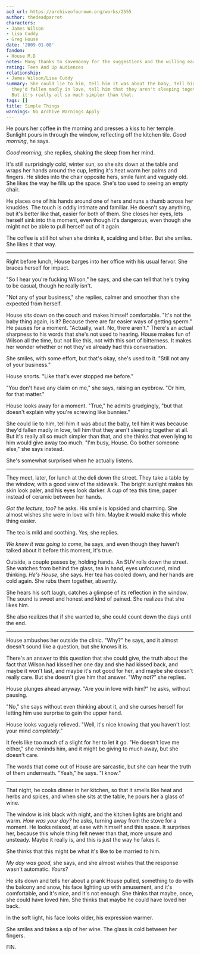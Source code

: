```yaml
---
ao3_url: https://archiveofourown.org/works/2555
author: thedeadparrot
characters:
- James Wilson
- Lisa Cuddy
- Greg House
date: '2009-01-08'
fandom:
- House M.D
notes: Many thanks to savemoony for the suggestions and the willing ear.
rating: Teen And Up Audiences
relationship:
- James Wilson/Lisa Cuddy
summary: She could lie to him, tell him it was about the baby, tell him it was because
  they'd fallen madly in love, tell him that they aren't sleeping together at all.
  But it's really all so much simpler than that.
tags: []
title: Simple Things
warnings: No Archive Warnings Apply
---
```


He pours her coffee in the morning and presses a kiss to her temple. Sunlight pours in through the window, reflecting off the kitchen tile. *Good morning*, he says.

*Good morning,* she replies, shaking the sleep from her mind.

It's still surprisingly cold, winter sun, so she sits down at the table and wraps her hands around the cup, letting it's heat warm her palms and fingers. He slides into the chair opposite hers, smile faint and vaguely old. She likes the way he fills up the space. She's too used to seeing an empty chair.

He places one of his hands around one of hers and runs a thumb across her knuckles. The touch is oddly intimate and familiar. He doesn't say anything, but it's better like that, easier for both of them. She closes her eyes, lets herself sink into this moment, even though it's dangerous, even though she might not be able to pull herself out of it again.

The coffee is still hot when she drinks it, scalding and bitter. But she smiles. She likes it that way.



---

Right before lunch, House barges into her office with his usual fervor. She braces herself for impact.

"So I hear you're fucking Wilson," he says, and she can tell that he's trying to be casual, though he really isn't.

"Not any of your business," she replies, calmer and smoother than she expected from herself.

House sits down on the couch and makes himself comfortable. "It's not the baby thing again, is it? Because there are far easier ways of getting sperm." He pauses for a moment. "Actually, wait. No, there aren't." There's an actual sharpness to his words that she's not used to hearing. House makes fun of Wilson all the time, but not like this, not with this sort of bitterness. It makes her wonder whether or not they've already had this conversation.

She smiles, with some effort, but that's okay, she's used to it. "Still not any of your business."

House snorts. "Like that's ever stopped me before."

"You don't have any claim on me," she says, raising an eyebrow. "Or him, for that matter."

House looks away for a moment. "True," he admits grudgingly, "but that doesn't explain why you're screwing like bunnies."

She could lie to him, tell him it was about the baby, tell him it was because they'd fallen madly in love, tell him that they aren't sleeping together at all. But it's really all so much simpler than that, and she thinks that even lying to him would give away too much. "I'm busy, House. Go bother someone else," she says instead.

She's somewhat surprised when he actually listens.



---

They meet, later, for lunch at the deli down the street. They take a table by the window, with a good view of the sidewalk. The bright sunlight makes his skin look paler, and his eyes look darker. A cup of tea this time, paper instead of ceramic between her hands.

*Got the lecture, too?* he asks. His smile is lopsided and charming. She almost wishes she were in love with him. Maybe it would make this whole thing easier.

The tea is mild and soothing. *Yes,* she replies.

*We knew it was going to come*, he says, and even though they haven't talked about it before this moment, it's true.

Outside, a couple passes by, holding hands. An SUV rolls down the street. She watches from behind the glass, tea in hand, eyes unfocused, mind thinking. *He's House*, she says. Her tea has cooled down, and her hands are cold again. She rubs them together, absently.

She hears his soft laugh, catches a glimpse of its reflection in the window. The sound is sweet and honest and kind of pained. She realizes that she likes him.

She also realizes that if she wanted to, she could count down the days until the end.



---

House ambushes her outside the clinic. "Why?" he says, and it almost doesn't sound like a question, but she knows it is.

There's an answer to this question that she could give, the truth about the fact that Wilson had kissed her one day and she had kissed back, and maybe it won't last, and maybe it's not good for her, and maybe she doesn't really care. But she doesn't give him that answer. "Why not?" she replies.

House plunges ahead anyway. "Are you in love with him?" he asks, without pausing.

"No," she says without even thinking about it, and she curses herself for letting him use surprise to gain the upper hand.

House looks vaguely relieved. "Well, it's nice knowing that you haven't lost your mind *completely*."

It feels like too much of a slight for her to let it go. "He doesn't love me either," she reminds him, and it might be giving to much away, but she doesn't care.

The words that come out of House are sarcastic, but she can hear the truth of them underneath. "Yeah," he says. "I know."



---

That night, he cooks dinner in her kitchen, so that it smells like heat and herbs and spices, and when she sits at the table, he pours her a glass of wine.

The window is ink black with night, and the kitchen lights are bright and warm. *How was your day?* he asks, turning away from the stove for a moment. He looks relaxed, at ease with himself and this space. It surprises her, because this whole thing felt newer than that, more unsure and unsteady. Maybe it really is, and this is just the way he fakes it.

She thinks that this might be what it's like to be married to him.

*My day was good,* she says, and she almost wishes that the response wasn't automatic. *Yours?*

He sits down and tells her about a prank House pulled, something to do with the balcony and snow, his face lighting up with amusement, and it's comfortable, and it's nice, and it's not enough. She thinks that maybe, once, she could have loved him. She thinks that maybe he could have loved her back.

In the soft light, his face looks older, his expression warmer.

She smiles and takes a sip of her wine. The glass is cold between her fingers.

FIN.